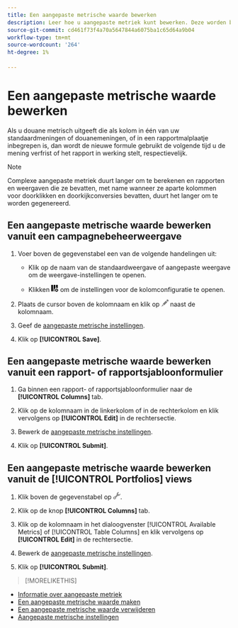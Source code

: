 ```yaml
---
title: Een aangepaste metrische waarde bewerken
description: Leer hoe u aangepaste metriek kunt bewerken. Deze worden berekend op basis van standaardmeetwaarden.
source-git-commit: cd461f73f4a70a5647844a6075ba1c65d64a9b04
workflow-type: tm+mt
source-wordcount: '264'
ht-degree: 1%

---
```


# Een aangepaste metrische waarde bewerken

Als u douane metrisch uitgeeft die als kolom in één van uw standaardmeningen of douanemeningen, of in een rapportmalplaatje inbegrepen is, dan wordt de nieuwe formule gebruikt de volgende tijd u de mening verfrist of het rapport in werking stelt, respectievelijk.

>[!NOTE]
>
>Complexe aangepaste metriek duurt langer om te berekenen en rapporten en weergaven die ze bevatten, met name wanneer ze aparte kolommen voor doorklikken en doorkijkconversies bevatten, duurt het langer om te worden gegenereerd.

## Een aangepaste metrische waarde bewerken vanuit een campagnebeheerweergave

1. Voer boven de gegevenstabel een van de volgende handelingen uit:

   * Klik op de naam van de standaardweergave of aangepaste weergave om de weergave-instellingen te openen.

   * Klikken ![Aangepaste kolommen](/help/search-social-commerce/assets/custom-columns.png "Aangepaste kolommen") om de instellingen voor de kolomconfiguratie te openen.

1. Plaats de cursor boven de kolomnaam en klik op ![Bewerken](/help/search-social-commerce/assets/edit.png "Bewerken") naast de kolomnaam.

1. Geef de [aangepaste metrische instellingen](custom-metric-settings.md).

1. Klik op **[!UICONTROL Save]**.

## Een aangepaste metrische waarde bewerken vanuit een rapport- of rapportsjabloonformulier

1. Ga binnen een rapport- of rapportsjabloonformulier naar de **[!UICONTROL Columns]** tab.

1. Klik op de kolomnaam in de linkerkolom of in de rechterkolom en klik vervolgens op **[!UICONTROL Edit]** in de rechtersectie.

1. Bewerk de [aangepaste metrische instellingen](custom-metric-settings.md).

1. Klik op **[!UICONTROL Submit]**.

## Een aangepaste metrische waarde bewerken vanuit de [!UICONTROL Portfolios] views

1. Klik boven de gegevenstabel op ![Geselecteerde weergave bewerken](/help/search-social-commerce/assets/view-settings.png "Geselecteerde weergave bewerken").

1. Klik op de knop **[!UICONTROL Columns]** tab.

1. Klik op de kolomnaam in het dialoogvenster [!UICONTROL Available Metrics] of [!UICONTROL Table Columns] en klik vervolgens op **[!UICONTROL Edit]** in de rechtersectie.

1. Bewerk de [aangepaste metrische instellingen](custom-metric-settings.md).

1. Klik op **[!UICONTROL Submit]**.

>[!MORELIKETHIS]
* [Informatie over aangepaste metriek](custom-metric-about.md)
* [Een aangepaste metrische waarde maken](custom-metric-create.md)
* [Een aangepaste metrische waarde verwijderen](custom-metric-delete.md)
* [Aangepaste metrische instellingen](custom-metric-settings.md)

